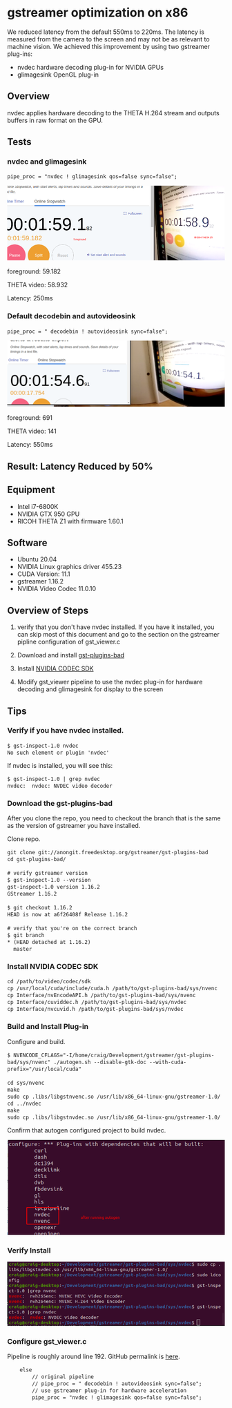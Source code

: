 # gstreamer optimization on x86

We reduced latency from the default 550ms to 220ms. The latency is measured from the camera to the screen and may not be as relevant
to machine vision.  We achieved this improvement
by using two gstreamer plug-ins:

* nvdec hardware decoding plug-in for NVIDIA GPUs
* glimagesink OpenGL plug-in

## Overview

nvdec applies hardware decoding to the THETA H.264 stream and
outputs buffers in raw format on the GPU.

## Tests

### nvdec and glimagesink

```
pipe_proc = "nvdec ! glimagesink qos=false sync=false";
```

![gstreamer nvdec](images/optimization/gstreamer_nvdec.png)

foreground: 59.182

THETA video: 58.932

Latency: 250ms

### Default decodebin and autovideosink

```
pipe_proc = " decodebin ! autovideosink sync=false";
```

![gstreamer nvdec](images/optimization/gstreamer_default.png)


foreground: 691

THETA video: 141

Latency: 550ms

## Result: Latency Reduced by 50%

## Equipment

* Intel i7-6800K
* NVIDIA GTX 950 GPU
* RICOH THETA Z1 with firmware 1.60.1

## Software
* Ubuntu 20.04
* NVIDIA Linux graphics driver 455.23
* CUDA Version: 11.1
* gstreamer 1.16.2
* NVIDIA Video Codec 11.0.10

## Overview of Steps

1. verify that you don't have nvdec installed.  If you have it installed, you can skip most of this document and go to the section on the gstreamer pipline configuration of gst_viewer.c
2. Download and install [gst-plugins-bad](https://github.com/GStreamer/gst-plugins-bad)
3. Install [NVIDIA CODEC SDK](https://developer.nvidia.com/nvidia-video-codec-sdk/download)

4. Modify gst_viewer pipeline to use the nvdec plug-in for hardware decoding and glimagesink for display to the screen

## Tips

### Verify if you have nvdec installed.

```
$ gst-inspect-1.0 nvdec
No such element or plugin 'nvdec'
```

If nvdec is installed, you will see this:

```
$ gst-inspect-1.0 | grep nvdec
nvdec:  nvdec: NVDEC video decoder
```

### Download the gst-plugins-bad

After you clone the repo, you need
to checkout the branch that is the same
as the version of gstreamer you have
installed.


Clone repo.

```
git clone git://anongit.freedesktop.org/gstreamer/gst-plugins-bad
cd gst-plugins-bad/

# verify gstreamer version
$ gst-inspect-1.0 --version
gst-inspect-1.0 version 1.16.2
GStreamer 1.16.2

$ git checkout 1.16.2
HEAD is now at a6f26408f Release 1.16.2

# verify that you're on the correct branch
$ git branch
* (HEAD detached at 1.16.2)
  master
```


### Install NVIDIA CODEC SDK

```
cd /path/to/video/codec/sdk
cp /usr/local/cuda/include/cuda.h /path/to/gst-plugins-bad/sys/nvenc
cp Interface/nvEncodeAPI.h /path/to/gst-plugins-bad/sys/nvenc
cp Interface/cuviddec.h /path/to/gst-plugins-bad/sys/nvdec
cp Interface/nvcuvid.h /path/to/gst-plugins-bad/sys/nvdec
```

### Build and Install Plug-in



Configure and build.

```
$ NVENCODE_CFLAGS="-I/home/craig/Development/gstreamer/gst-plugins-bad/sys/nvenc" ./autogen.sh --disable-gtk-doc --with-cuda-prefix="/usr/local/cuda"

cd sys/nvenc
make
sudo cp .libs/libgstnvenc.so /usr/lib/x86_64-linux-gnu/gstreamer-1.0/
cd ../nvdec
make
sudo cp .libs/libgstnvdec.so /usr/lib/x86_64-linux-gnu/gstreamer-1.0/
```

Confirm that autogen configured project to
build nvdec.

![autogen confirm](images/optimization/autogen_confirm.png)

### Verify Install

![gst inspect confirm](images/optimization/gst_inspect_confirm.png)

### Configure gst_viewer.c

Pipeline is roughly around line
192.  GitHub permalink is [here](https://github.com/ricohapi/libuvc-theta-sample/blob/f8c3caa32bf996b29c741827bd552be605e3e2e2/gst/gst_viewer.c#L192).

```
	else
		// original pipeline
        // pipe_proc = " decodebin ! autovideosink sync=false";
		// use gstreamer plug-in for hardware acceleration
		pipe_proc = "nvdec ! glimagesink qos=false sync=false";
```